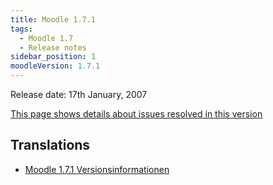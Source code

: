 ```yaml
---
title: Moodle 1.7.1
tags:
  - Moodle 1.7
  - Release notes
sidebar_position: 1
moodleVersion: 1.7.1
---
```

Release date: 17th January, 2007

[This page shows details about issues resolved in this version](http://moodle.atlassian.net/secure/ReleaseNote.jspa?projectId=10011&styleName=Html&version=10151)

## Translations

- [Moodle 1.7.1 Versionsinformationen](https://docs.moodle.org/de/Moodle_1.7.1_Versionsinformationen)
